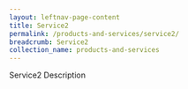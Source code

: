 ```yaml
---
layout: leftnav-page-content
title: Service2
permalink: /products-and-services/service2/
breadcrumb: Service2
collection_name: products-and-services
---
```

Service2 Description
